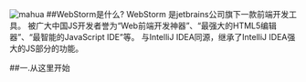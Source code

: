 ![mahua](http://img0.tuicool.com/JnmE3q.png)
##WebStorm是什么?
WebStorm 是jetbrains公司旗下一款前端开发工具。
被广大中国JS开发者誉为“Web前端开发神器”、“最强大的HTML5编辑器”、“最智能的JavaScript IDE”等。
与IntelliJ IDEA同源，继承了IntelliJ IDEA强大的JS部分的功能。

##一.从这里开始
